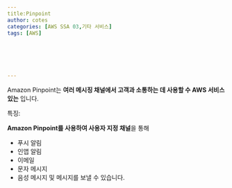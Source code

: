 ```yaml
---
title:Pinpoint
author: cotes   
categories: [AWS SSA 03,기타 서비스]
tags: [AWS]






---
```


Amazon Pinpoint는 **여러 메시징 채널에서 고객과 소통하는 데 사용할 수 AWS 서비스 있는** 입니다. 

특징:

**Amazon Pinpoint를 사용하여 사용자 지정 채널**을 통해 

* 푸시 알림 
* 인앱 알림
* 이메일
* 문자 메시지
* 음성 메시지 및 메시지를 보낼 수 있습니다.